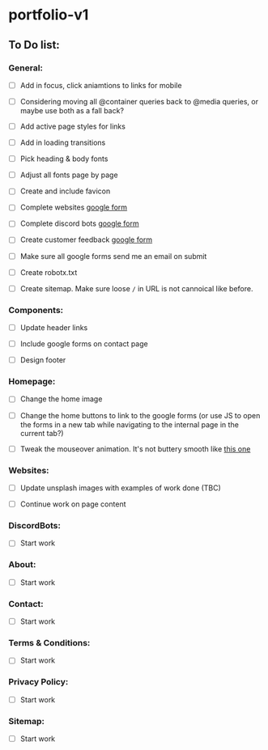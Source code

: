# portfolio-v1

## To Do list:

### General:

- [ ] Add in focus, click aniamtions to links for mobile

- [ ] Considering moving all @container queries back to @media queries, or maybe use both as a fall back?

- [ ] Add active page styles for links

- [ ] Add in loading transitions

- [ ] Pick heading & body fonts

- [ ] Adjust all fonts page by page

- [ ] Create and include favicon

- [ ] Complete websites [google form](https://docs.google.com/forms/d/1P6KxT20elxEnuZJNfIiVeuYw5PXtGigUU_qf_05JrxE/edit)

- [ ] Complete discord bots [google form](https://docs.google.com/forms/u/0/)

- [ ] Create customer feedback [google form](https://docs.google.com/forms/u/0/)

- [ ] Make sure all google forms send me an email on submit

- [ ] Create robotx.txt

- [ ] Create sitemap. Make sure loose `/` in URL is not cannoical like before.

### Components:

- [ ] Update header links

- [ ] Include google forms on contact page

- [ ] Design footer

### Homepage: 

- [ ] Change the home image

- [ ] Change the home buttons to link to the google forms (or use JS to open the forms in a new tab while navigating to the internal page in the current tab?)

- [ ] Tweak the mouseover animation. It's not buttery smooth like [this one](https://en.bazil.fr/)

### Websites:

- [ ] Update unsplash images with examples of work done (TBC)

- [ ] Continue work on page content

### DiscordBots:

- [ ] Start work

### About:

- [ ] Start work

### Contact:

- [ ] Start work

### Terms & Conditions:

- [ ] Start work

### Privacy Policy:

- [ ] Start work

### Sitemap:

- [ ] Start work